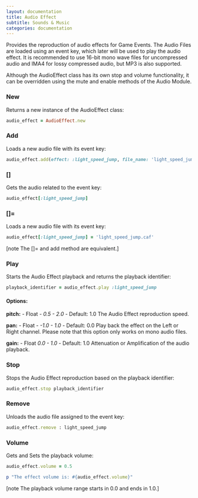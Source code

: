 ```yaml
---
layout: documentation
title: Audio Effect
subtitle: Sounds & Music
categories: documentation
---
```


Provides the reproduction of audio effects for Game Events. The Audio Files are loaded using an event key, which later will be used to play the audio effect. It is recommended to use 16-bit mono wave files for uncompressed audio and IMA4 for lossy compressed audio, but MP3 is also supported.

Although the AudioEffect class has its own stop and volume functionality, it can be overridden using the mute and enable methods of the Audio Module.


### New
Returns a new instance of the AudioEffect class:

```ruby
audio_effect = AudioEffect.new
```

### Add
Loads a new audio file with its event key:

```ruby
audio_effect.add(effect: :light_speed_jump, file_name: 'light_speed_jump.caf')
```

### []
Gets the audio related to the event key:

```ruby
audio_effect[:light_speed_jump]
```

### []=
Loads a new audio file with its event key:

```ruby
audio_effect[:light_speed_jump] = 'light_speed_jump.caf'
```

[note The []= and add method are equivalent.]

### Play
Starts the Audio Effect playback and returns the playback identifier:

```ruby
playback_identifier = audio_effect.play :light_speed_jump
```

#### Options:
**pitch:** - Float - *0.5 - 2.0* - Default: 1.0
The Audio Effect reproduction speed.

**pan:** - Float - *-1.0 - 1.0* - Default: 0.0
Play back the effect on the Left or Right channel. Please note that this option only works on mono audio files.

**gain:** - Float *0.0 - 1.0* - Default: 1.0
Attenuation or Amplification of the audio playback.

### Stop
Stops the Audio Effect reproduction based on the playback identifier:

```ruby
audio_effect.stop playback_identifier
```

### Remove
Unloads the audio file assigned to the event key:

```ruby
audio_effect.remove : light_speed_jump
```

### Volume
Gets and Sets the playback volume:

```ruby
audio_effect.volume = 0.5

p "The effect volume is: #{audio_effect.volume}"
```

[note The playback volume range starts in 0.0 and ends in 1.0.]